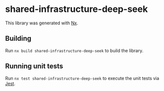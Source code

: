 # shared-infrastructure-deep-seek

This library was generated with [Nx](https://nx.dev).

## Building

Run `nx build shared-infrastructure-deep-seek` to build the library.

## Running unit tests

Run `nx test shared-infrastructure-deep-seek` to execute the unit tests via [Jest](https://jestjs.io).
